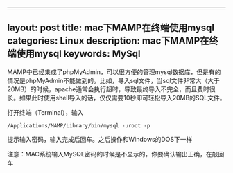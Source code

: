 
---
layout: post
title: mac下MAMP在终端使用mysql
categories: Linux
description: mac下MAMP在终端使用mysql
keywords: MySql
---

MAMP中已经集成了phpMyAdmin，可以很方便的管理mysql数据库，但是有的情况是phpMyAdmin不能做到的。比如，导入sql文件，当sql文件非常大（大于20MB）的时候，apache通常会执行超时，导致最终导入不完全，而且费时很长。如果此时使用shell导入的话，仅仅需要10秒即可轻松导入20MB的SQL文件。

打开终端（Terminal），输入

```shell
/Applications/MAMP/Library/bin/mysql -uroot -p
```

提示输入密码，输入完成后回车。之后操作和Windows的DOS下一样

注意：MAC系统输入MySQL密码的时候是不显示的，你要确认输出正确，在敲回车


